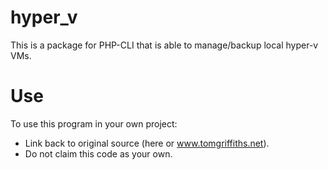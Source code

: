 # hyper_v
This is a package for PHP-CLI that is able to manage/backup local hyper-v VMs.

# Use
To use this program in your own project:
* Link back to original source (here or www.tomgriffiths.net).
* Do not claim this code as your own.
